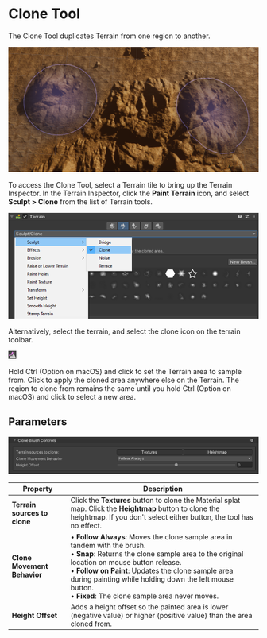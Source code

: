 # Clone Tool

The Clone Tool duplicates Terrain from one region to another.

![The clone tool in use](images/2-12-Clone-03.png)

To access the Clone Tool, select a Terrain tile to bring up the Terrain Inspector. In the Terrain Inspector, click the **Paint Terrain** icon, and select **Sculpt > Clone** from the list of Terrain tools.

![Select the clone tool from the Inspector](images/2-12-Clone-01.png)

Alternatively, select the terrain, and select the clone icon on the terrain toolbar.

![Clone icon](images/Icons/Clone.png)

Hold Ctrl (Option on macOS) and click to set the Terrain area to sample from. Click to apply the cloned area anywhere else on the Terrain. The region to clone from remains the same until you hold Ctrl (Option on macOS) and click to select a new area.

## Parameters

![Clone Brush control parameters](images/2-12-Clone-02.png)

| **Property**                 | **Description**                                              |
| ---------------------------- | ------------------------------------------------------------ |
| **Terrain sources to clone** | Click the **Textures** button to clone the Material splat map. Click the **Heightmap** button to clone the heightmap. If you don't select either button, the tool has no effect. |
| **Clone Movement Behavior**  | &#8226; **Follow Always**: Moves the clone sample area in tandem with the brush.<br />&#8226; **Snap**: Returns the clone sample area to the original location on mouse button release.<br />&#8226; **Follow on Paint**: Updates the clone sample area during painting while holding down the left mouse button.<br />&#8226; **Fixed**: The clone sample area never moves. |
| **Height Offset**            | Adds a height offset so the painted area is lower (negative value) or higher (positive value) than the area cloned from. |
